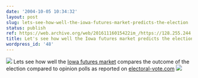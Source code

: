 ```yaml
---
date: '2004-10-05 10:34:32'
layout: post
slug: lets-see-how-well-the-iowa-futures-market-predicts-the-election
status: publish
ref: https://web.archive.org/web/20161116015422im_/https://128.255.244.60/graphs/Pres04_WTA.png
title: Let's see how well the Iowa futures market predicts the election.
wordpress_id: '48'
---
```


![](https://web.archive.org/web/20161116015422if_/https://128.255.244.60/graphs/Pres04_WTA.png)
Lets see how well the
[Iowa futures market](https://web.archive.org/web/20161116015422im_/https://128.255.244.60/graphs/Pres04_WTA.png)
compares the outcome of the election compared to opinion polls as reported on
[electoral-vote.com](https://web.archive.org/web/20050403105920/http://www.electoral-vote.com:80/info/graph.html)
![](https://web.archive.org/web/20050401022458im_/http://www.electoral-vote.com/graph.png)
